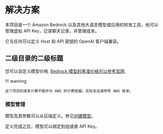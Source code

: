 # 解决方案

本项目是一个 Amazon Bedrock 以及其他大语言模型或应用的转发工具，他可以管理虚拟 API Key，记录聊天记录，并管理成本。

它与任何可以定义 Host 和 API 密钥的 OpenAI 客户端兼容。

## 二级目录的二级标题

您可以自定义模型价格. [Bedrock 模型的基准价格可以参考官网](https://aws.amazon.com/bedrock/pricing).

!!! warning

    这个项目的成本计算不能作为 AWS 的计费依据。实际支出请参考 AWS 账单。

### 模型管理

模型及其参数可以从后端定义。参见[创建模型](../user-manual/management.md#models)。

定义完成之后，模型可以绑定到组或者 API Key。
